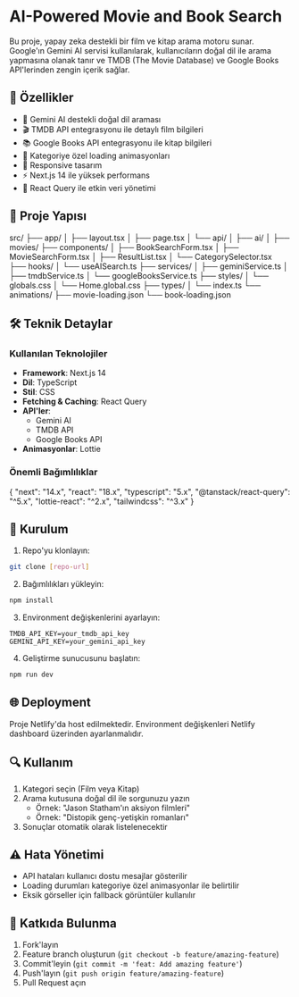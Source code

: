 # AI-Powered Movie and Book Search

Bu proje, yapay zeka destekli bir film ve kitap arama motoru sunar. Google'ın Gemini AI servisi kullanılarak, kullanıcıların doğal dil ile arama yapmasına olanak tanır ve TMDB (The Movie Database) ve Google Books API'lerinden zengin içerik sağlar.

## 🚀 Özellikler

- 🤖 Gemini AI destekli doğal dil araması
- 🎬 TMDB API entegrasyonu ile detaylı film bilgileri
- 📚 Google Books API entegrasyonu ile kitap bilgileri
- 🎨 Kategoriye özel loading animasyonları
- 📱 Responsive tasarım
- ⚡ Next.js 14 ile yüksek performans
- 🔄 React Query ile etkin veri yönetimi

## 📁 Proje Yapısı

src/
├── app/
│ ├── layout.tsx
│ ├── page.tsx
│ └── api/
│     ├── ai/
│     ├── movies/
├── components/
│ ├── BookSearchForm.tsx
│ ├── MovieSearchForm.tsx
│ ├── ResultList.tsx
│ └── CategorySelector.tsx
├── hooks/
│ └── useAISearch.ts
├── services/
│ ├── geminiService.ts
│ ├── tmdbService.ts
│ └── googleBooksService.ts
├── styles/
│ └── globals.css
│ └── Home.global.css
├── types/
│ └── index.ts
└── animations/
├── movie-loading.json
└── book-loading.json

## 🛠️ Teknik Detaylar

### Kullanılan Teknolojiler

- **Framework**: Next.js 14
- **Dil**: TypeScript
- **Stil**: CSS
- **Fetching & Caching**: React Query
- **API'ler**: 
  - Gemini AI
  - TMDB API
  - Google Books API
- **Animasyonlar**: Lottie

### Önemli Bağımlılıklar

{
"next": "14.x",
"react": "18.x",
"typescript": "5.x",
"@tanstack/react-query": "^5.x",
"lottie-react": "^2.x",
"tailwindcss": "^3.x"
}

## 🚦 Kurulum

1. Repo'yu klonlayın:

```bash
git clone [repo-url]
```

2. Bağımlılıkları yükleyin:
```bash
npm install
```

3. Environment değişkenlerini ayarlayın:
```env
TMDB_API_KEY=your_tmdb_api_key
GEMINI_API_KEY=your_gemini_api_key
```

4. Geliştirme sunucusunu başlatın:
```bash
npm run dev
```

## 🌐 Deployment

Proje Netlify'da host edilmektedir. Environment değişkenleri Netlify dashboard üzerinden ayarlanmalıdır.

## 🔍 Kullanım

1. Kategori seçin (Film veya Kitap)
2. Arama kutusuna doğal dil ile sorgunuzu yazın
   - Örnek: "Jason Statham'ın aksiyon filmleri"
   - Örnek: "Distopik genç-yetişkin romanları"
3. Sonuçlar otomatik olarak listelenecektir

## ⚠️ Hata Yönetimi

- API hataları kullanıcı dostu mesajlar gösterilir
- Loading durumları kategoriye özel animasyonlar ile belirtilir
- Eksik görseller için fallback görüntüler kullanılır

## 🤝 Katkıda Bulunma

1. Fork'layın
2. Feature branch oluşturun (`git checkout -b feature/amazing-feature`)
3. Commit'leyin (`git commit -m 'feat: Add amazing feature'`)
4. Push'layın (`git push origin feature/amazing-feature`)
5. Pull Request açın
